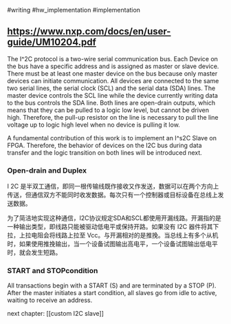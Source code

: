 #writing  #hw_implementation #implementation 




## https://www.nxp.com/docs/en/user-guide/UM10204.pdf

The I^2C protocol is a two-wire serial communication bus. Each Device on the bus have a specific address and is assigned as master or slave device. There must be at least one master device on the bus because only master devices can initiate communication. All devices are connected to the same two serial lines, the serial clock (SCL) and the serial data (SDA) lines. The master device controls the SCL line while the device currently writing data to the bus controls the SDA line. Both lines are open-drain outputs, which means that they can be pulled to a logic low level, but cannot be driven high. Therefore, the pull-up resistor on the line is necessary to pull the line voltage up to logic high level when no device is pulling it low.

A fundamental contribution of this work is to implement an I^s2C Slave on FPGA. Therefore, the behavior of devices on the I2C bus during data transfer and the logic transition on both lines will be introduced next. 

### Open-drain and Duplex
I 2C 是半双工通信，即同一根传输线既作接收又作发送，数据可以在两个方向上传送，但通信双方不能同时收发数据。每次只有一个控制器或目标设备在总线上发送数据。

为了简洁地实现这种通信，I2C协议规定SDA和SCL都使用开漏线路。开漏指的是一种输出类型，即线路只能被驱动低电平或保持开路。如果没有 I2C 器件将其下拉，上拉电阻会将线路上拉至 Vcc。与开漏相对的是推挽。当总线上有多个从机时，如果使用推挽输出，当一个设备试图输出高电平，一个设备试图输出低电平时，就会发生短路。

### START and STOPcondition 
All transactions begin with a START (S) and are terminated by a STOP (P).
After the master initiates a start condition, all slaves go from idle to active, waiting to receive an address.

next chapter:
[[custom I2C slave]]